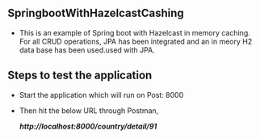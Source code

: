 ## SpringbootWithHazelcastCashing
- This is an example of Spring boot with Hazelcast in memory caching. For all CRUD operations, JPA has been integrated and an in meory H2 data base has been used.used with JPA.

## Steps to test the application
- Start the application which will run on Post: 8000
- Then hit the below URL through Postman,

   ***http://localhost:8000/country/detail/91***
   

